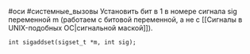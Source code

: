 #оси #системные_вызовы 
Установить бит в 1 в номере сигнала sig переменной m (работаем с битовой переменной, а не с [[Сигналы в UNIX-подобных ОС|сигнальной маской]]). 
``` с
int sigaddset(sigset_t *m, int sig);
```
